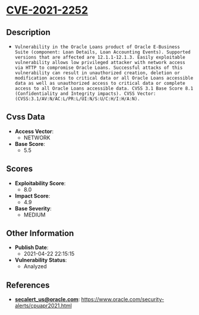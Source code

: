 
# [CVE-2021-2252](https://www.oracle.com/security-alerts/cpuapr2021.html)

## Description

- `Vulnerability in the Oracle Loans product of Oracle E-Business Suite (component: Loan Details, Loan Accounting Events). Supported versions that are affected are 12.1.1-12.1.3. Easily exploitable vulnerability allows low privileged attacker with network access via HTTP to compromise Oracle Loans. Successful attacks of this vulnerability can result in unauthorized creation, deletion or modification access to critical data or all Oracle Loans accessible data as well as unauthorized access to critical data or complete access to all Oracle Loans accessible data. CVSS 3.1 Base Score 8.1 (Confidentiality and Integrity impacts). CVSS Vector: (CVSS:3.1/AV:N/AC:L/PR:L/UI:N/S:U/C:H/I:H/A:N).`

## Cvss Data

- **Access Vector**:
  - NETWORK
- **Base Score**:
  - 5.5

## Scores

- **Exploitability Score**:
  - 8.0
- **Impact Score**:
  - 4.9
- **Base Severity**:
  - MEDIUM

## Other Information

- **Publish Date**:
  - 2021-04-22 22:15:15
- **Vulnerability Status**:
  - Analyzed

## References

- **secalert_us@oracle.com**: https://www.oracle.com/security-alerts/cpuapr2021.html
